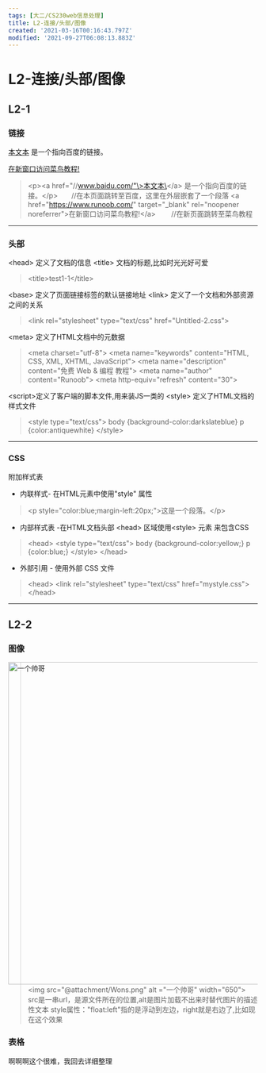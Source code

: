 ```yaml
---
tags: [大二/CS230web信息处理]
title: L2-连接/头部/图像
created: '2021-03-16T00:16:43.797Z'
modified: '2021-09-27T06:08:13.883Z'
---
```


# L2-连接/头部/图像
## L2-1
### 链接
<p><a href="//www.baidu.com/">本文本</a> 是一个指向百度的链接。</p>
<a href="https://www.runoob.com/" target="_blank" rel="noopener noreferrer">在新窗口访问菜鸟教程!</a>

> \<p\>\<a href="//www.baidu.com/"\>本文本\</a\> 是一个指向百度的链接。\</p\> &nbsp;&nbsp;&nbsp;&nbsp;&nbsp;&nbsp;//在本页面跳转至百度，这里在外层嵌套了一个段落
\<a href="https://www.runoob.com/" target="_blank" rel="noopener noreferrer"\>在新窗口访问菜鸟教程!\</a\> &nbsp;&nbsp;&nbsp; &nbsp;&nbsp;&nbsp;//在新页面跳转至菜鸟教程

<hr>

### 头部
\<head\>	定义了文档的信息
\<title\>	文档的标题,比如时光光好可爱
> \<title>test1-1\</title>

\<base\>	定义了页面链接标签的默认链接地址
\<link\>	定义了一个文档和外部资源之间的关系
> \<link rel="stylesheet" type="text/css" href="Untitled-2.css">

\<meta\>	定义了HTML文档中的元数据
> 	\<meta charset="utf-8">
		\<meta name="keywords" content="HTML, CSS, XML, XHTML, JavaScript"><!--为搜索引擎定义关键词-->
		\<meta name="description" content="免费 Web & 编程 教程"><!--为网页定义描述内容-->
		\<meta name="author" content="Runoob"><!--定义网页作者-->
		\<meta http-equiv="refresh" content="30"><!--每30秒钟刷新当前页面-->

\<script\>定义了客户端的脚本文件,用来装JS一类的
\<style\>	定义了HTML文档的样式文件
> \<style type="text/css"> 
			body {background-color:darkslateblue}
			p {color:antiquewhite}
		\</style><!--Style声明一些渲染上的东西似乎-->

<hr>

### CSS
附加样式表
- 内联样式- 在HTML元素中使用"style" 属性
> \<p style="color:blue;margin-left:20px;"\>这是一个段落。\</p\>

- 内部样式表 -在HTML文档头部 \<head\> 区域使用\<style\> 元素 来包含CSS
> \<head\>
\<style type="text/css"\>
body {background-color:yellow;}
p {color:blue;}
\</style\>
\</head\>

- 外部引用 - 使用外部 CSS 文件
> \<head\>
\<link rel="stylesheet" type="text/css" href="mystyle.css"\>
\</head\>

<hr>

## L2-2
### 图像
<img src="@attachment/Wons.png" alt ="一个帅哥" style="float:right" width="650">

> \<img src="@attachment/Wons.png" alt ="一个帅哥" width="650"\>
src是一串url，是源文件所在的位置,alt是图片加载不出来时替代图片的描述性文本
style属性："float:left"指的是浮动到左边，right就是右边了,比如现在这个效果

### 表格
啊啊啊这个很难，我回去详细整理
